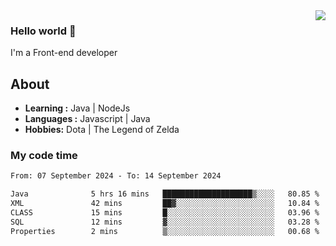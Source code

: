 <img align='right' src="https://github-readme-stats.vercel.app/api?username=jumodada&show_icons=true&theme=vue">

### Hello world 👋

I'm a Front-end developer 
    
## About
-  **Learning :** Java | NodeJs
-  **Languages :** Javascript | Java
-  **Hobbies:** Dota | The Legend of Zelda

### My code time

<!--START_SECTION:waka-->

```txt
From: 07 September 2024 - To: 14 September 2024

Java              5 hrs 16 mins   ████████████████████▒░░░░   80.85 %
XML               42 mins         ██▓░░░░░░░░░░░░░░░░░░░░░░   10.84 %
CLASS             15 mins         █░░░░░░░░░░░░░░░░░░░░░░░░   03.96 %
SQL               12 mins         ▓░░░░░░░░░░░░░░░░░░░░░░░░   03.28 %
Properties        2 mins          ▒░░░░░░░░░░░░░░░░░░░░░░░░   00.68 %
```

<!--END_SECTION:waka-->
